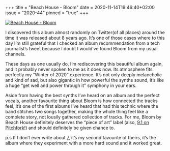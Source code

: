 +++
title       = "Beach House - Bloom"
date        = 2020-11-14T19:46:40+02:00
issue       = "2020-44"
pinned      = "true"
+++

[![Beach House - Bloom][image-1]][1]

I discovered this album almost randomly on Twitter(of all places) around the time it was released about 8 years ago. It’s one of those cases where to this day I’m still grateful that I checked an album recommendation from a tech journalist’s tweet because I doubt I would’ve found Bloom from my usual channels.

These days as one usually do, I’m rediscovering this beautiful album again, and it probably never spoken to me as it does now. Its atmosphere fits perfectly my “Winter of 2020” experience. It’s not only deeply melancholic and kind of sad, but also gigantic in how powerful the synths sound, it’s like a huge “get well and power through it” symphony in your ears.

Aside from having the best synths I’ve heard on an album and the perfect vocals, another favourite thing about Bloom is how connected the tracks feel, it’s one of the first albums I’ve heard that had this technic where the band stitches two songs together, making the whole thing feel like a complete story, not lousily gathered collection of tracks. For me, Bloom by Beach House definitely deserves the “piece of art” label (also, [9.1 on Pitchfork!][2]) and should definitely be given chance to.

p.s If I don’t ever write about [7][3], it’s my second favourite of theirs, it’s the album where they experiment with a more hard sound and it worked great.

[1]:	https://youtu.be/-3frA_rj918
[2]:	https://pitchfork.com/reviews/albums/16604-beach-house-bloom/
[3]:	https://open.spotify.com/album/65bVa55LFhY4PLx0kg8LjW

[image-1]:	https://img.youtube.com/vi/-3frA_rj918/maxresdefault.jpg

